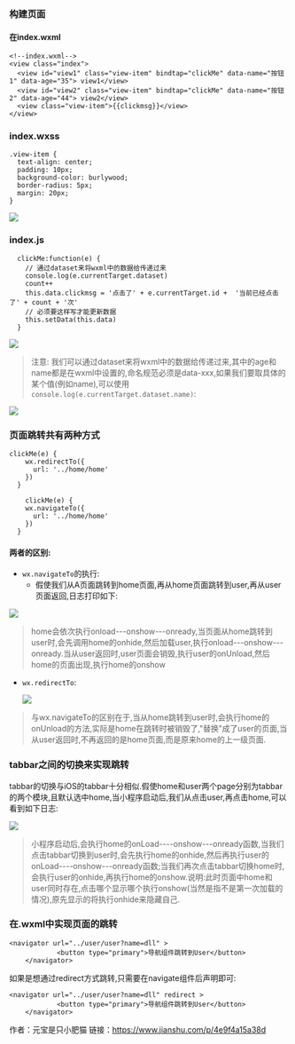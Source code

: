 
### 构建页面

#### 在index.wxml

```
<!--index.wxml-->
<view class="index">
  <view id="view1" class="view-item" bindtap="clickMe" data-name="按钮1" data-age="35"> view1</view>
  <view id="view2" class="view-item" bindtap="clickMe" data-name="按钮2" data-age="44"> view2</view>
  <view class="view-item">{{clickmsg}}</view>
</view>

```

### index.wxss

```
.view-item {
  text-align: center;
  padding: 10px;
  background-color: burlywood;
  border-radius: 5px;
  margin: 20px;
}

```

![](//upload-images.jianshu.io/upload_images/1773276-407c1e28a5f18873.png?imageMogr2/auto-orient/strip|imageView2/2/w/638/format/webp)

### index.js

```
  clickMe:function(e) {
    // 通过dataset来将wxml中的数据给传递过来
    console.log(e.currentTarget.dataset)
    count++
    this.data.clickmsg = '点击了' + e.currentTarget.id +  '当前已经点击了' + count + '次'
    // 必须要这样写才能更新数据
    this.setData(this.data)
  }

```

![](//upload-images.jianshu.io/upload_images/1773276-cb8ed10a15349ab9.png?imageMogr2/auto-orient/strip|imageView2/2/w/1200/format/webp)

> 注意: 我们可以通过dataset来将wxml中的数据给传递过来,其中的age和name都是在wxml中设置的,命名规范必须是data-xxx,如果我们要取具体的某个值(例如name),可以使用`console.log(e.currentTarget.dataset.name)`:

![](//upload-images.jianshu.io/upload_images/1773276-95d1d5f30dd33d39.png?imageMogr2/auto-orient/strip|imageView2/2/w/972/format/webp)

### 页面跳转共有两种方式

```
clickMe(e) {
    wx.redirectTo({
      url: '../home/home'
    })
  }

    clickMe(e) {
    wx.navigateTo({
      url: '../home/home'
    })
  }

```

#### 两者的区别:

*   `wx.navigateTo`的执行:
    *   假使我们从A页面跳转到home页面,再从home页面跳转到user,再从user页面返回,日志打印如下:

 ![](//upload-images.jianshu.io/upload_images/1773276-2390ac7d09614c1a.png?imageMogr2/auto-orient/strip|imageView2/2/w/1200/format/webp)

> home会依次执行onload---onshow---onready,当页面从home跳转到user时,会先调用home的onhide,然后加载user,执行onload---onshow---onready.当从user返回时,user页面会销毁,执行user的onUnload,然后home的页面出现,执行home的onshow

*   `wx.redirectTo`:

    ![](//upload-images.jianshu.io/upload_images/1773276-40aece0f410a810a.png?imageMogr2/auto-orient/strip|imageView2/2/w/696/format/webp)

> 与wx.navigateTo的区别在于,当从home跳转到user时,会执行home的onUnload的方法,实际是home在跳转时被销毁了,"替换"成了user的页面,当从user返回时,不再返回的是home页面,而是原来home的上一级页面.

### tabbar之间的切换来实现跳转

tabbar的切换与iOS的tabbar十分相似.假使home和user两个page分别为tabbar的两个模块,且默认选中home,当小程序启动后,我们从点击user,再点击home,可以看到如下日志:

![](//upload-images.jianshu.io/upload_images/1773276-13dd03292d7fa786.png?imageMogr2/auto-orient/strip|imageView2/2/w/872/format/webp)

> 小程序启动后,会执行home的onLoad----onshow---onready函数,当我们点击tabbar切换到user时,会先执行home的onhide,然后再执行user的onLoad----onshow---onready函数;当我们再次点击tabbar切换home时,会执行user的onhide,再执行home的onshow.说明:此时页面中home和user同时存在,点击哪个显示哪个执行onshow(当然是指不是第一次加载的情况),原先显示的将执行onhide来隐藏自己.

### 在.wxml中实现页面的跳转

```
<navigator url="../user/user?name=dll" >
            <button type="primary">导航组件跳转到User</button>
    </navigator>

```

如果是想通过redirect方式跳转,只需要在navigate组件后声明即可:

```
<navigator url="../user/user?name=dll" redirect >
            <button type="primary">导航组件跳转到User</button>
    </navigator>
```

作者：元宝是只小肥猫
链接：https://www.jianshu.com/p/4e9f4a15a38d

